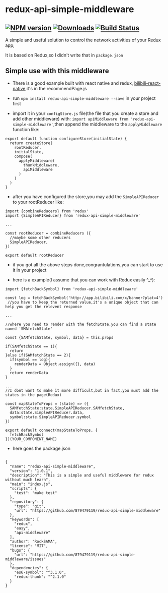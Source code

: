 # redux-api-simple-middleware
[![NPM version][npm-image]][npm-url] [![Downloads][downloads-image]][npm-url] [![Build Status][travis-image]][travis-url]
---
A simple and useful solution to control the network activities of your Redux app;

It is based on Redux,so I didn't write that in `package.json`

## Simple use with this middleware

+ There is a good example built with react native and redux, [bilibili-react-native](https://github.com/879479119/Bilibili-React-Native),it's in the recommendPage.js

+ run `npm install redux-api-simple-middleware --save` in your project first

+ import it in your `configStore.js` file(the file that you create a store and add other middleware) with:
`import apiMiddleware from 'redux-api-simple-middleware'`,then append the middleware to the `applyMiddleware` function like:

```
export default function configureStore(initialState) {
  return createStore(
    rootReducer,
    initialState,
    compose(
      applyMiddleware(
        thunkMiddleware,
        apiMiddleware
      )
    )
  )
}
```

+ after you have configured the store,you may add the `SimpleAPIReducer` to your rootReducer like:

```
import {combineReducers} from 'redux'
import {SimpleAPIReducer} from 'redux-api-simple-middleware'

...

const rootReducer = combineReducers ({
  //maybe some other reducers
  SimpleAPIReducer,
})

export default rootReducer
```

+ if you got all the above steps done,congrantulations,you can start to use it in your project

+ here is a example(I assume that you can work with Redux easily ^_^):

```
import {fetchBackSymbol} from 'redux-api-simple-middleware'

const log = fetchBackSymbol('http://app.bilibili.com/x/banner?plat=4')
 //you have to keep the returned value,it's a unique object that can help you get the relevent response

...

//where you need to render with the fetchState,you can find a state named 'SMAfetchState'

const {SAMfetchState, symbol, data} = this.props

if(SAMfetchState == 1){
  return 
}else if(SAMfetchState == 2){
  if(symbol == log){
    renderData = Object.assign({}, data)
  }
  return renderData
}

...
//I dont want to make it more difficult,but in fact,you must add the states in the page(Redux)

const mapStateToProps = (state) => ({
  SAMfetchState:state.SimpleAPIReducer.SAMfetchState,
  data:state.SimpleAPIReducer.data,
  symbol:state.SimpleAPIReducer.symbol
})

export default connect(mapStateToProps, {
  fetchBackSymbol
})(YOUR_COMPONENT_NAME)
```

+ here goes the package.json

```

{
  "name": "redux-api-simple-middleware",
  "version": "1.0.1",
  "description": "This is a simple and useful middleware for redux without much learn",
  "main": "index.js",
  "scripts": {
    "test": "make test"
  },
  "repository": {
    "type": "git",
    "url": "https://github.com/879479119/redux-api-simple-middleware"
  },
  "keywords": [
    "redux",
    "easy",
    "api-middleware"
  ],
  "author": "RockSAMA",
  "license": "MIT",
  "bugs": {
    "url": "https://github.com/879479119/redux-api-simple-middleware/issues"
  },
  "dependencies": {
    "es6-symbol": "^3.1.0",
    "redux-thunk": "^2.1.0"
  }
}

```

[npm-url]: https://npmjs.org/package/redux-api-simple-middleware
[downloads-image]: http://img.shields.io/npm/dm/redux-api-simple-middleware.svg
[npm-image]: http://img.shields.io/npm/v/redux-api-simple-middleware.svg
[travis-url]: https://travis-ci.org/rocksama/redux-api-simple-middleware
[travis-image]: http://img.shields.io/travis/rocksama/redux-api-simple-middleware.svg
[david-dm-url]:https://david-dm.org/rocksama/redux-api-simple-middleware
[david-dm-image]:https://david-dm.org/rocksama/redux-api-simple-middleware.svg